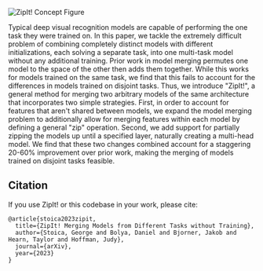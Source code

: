 ![ZipIt! Concept Figure](https://github.com/gstoica27/ZipIt/raw/master/figures/concept.png)

Typical deep visual recognition models are capable of performing the one task they were trained on. In this paper, we tackle the extremely difficult problem of combining completely distinct models with different initializations, each solving a separate task, into one multi-task model without any additional training. Prior work in model merging permutes one model to the space of the other then adds them together. While this works for models trained on the same task, we find that this fails to account for the differences in models trained on disjoint tasks. Thus, we introduce "ZipIt!", a general method for merging two arbitrary models of the same architecture that incorporates two simple strategies. First, in order to account for features that aren't shared between models, we expand the model merging problem to additionally allow for merging features within each model by defining a general "zip" operation. Second, we add support for partially zipping the models up until a specified layer, naturally creating a multi-head model. We find that these two changes combined account for a staggering 20-60% improvement over prior work, making the merging of models trained on disjoint tasks feasible.

## Citation

If you use ZipIt! or this codebase in your work, please cite:
```
@article{stoica2023zipit,
  title={ZipIt! Merging Models from Different Tasks without Training},
  author={Stoica, George and Bolya, Daniel and Bjorner, Jakob and Hearn, Taylor and Hoffman, Judy},
  journal={arXiv},
  year={2023}
}
```
